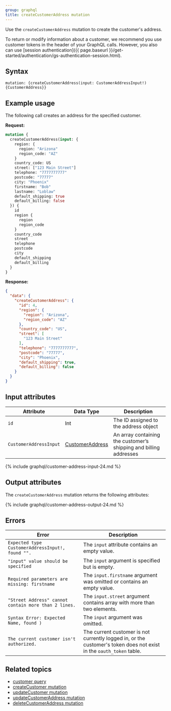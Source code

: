 ```yaml
---
group: graphql
title: createCustomerAddress mutation
---
```


Use the `createCustomerAddress` mutation to create the customer's address.

To return or modify information about a customer, we recommend you use customer tokens in the header of your GraphQL calls. However, you also can use [session authentication]({{ page.baseurl }}/get-started/authentication/gs-authentication-session.html).

## Syntax

`mutation: {createCustomerAddress(input: CustomerAddressInput!) {CustomerAddress}}`

## Example usage

The following call creates an address for the specified customer.

**Request:**

```graphql
mutation {
  createCustomerAddress(input: {
    region: {
      region: "Arizona"
      region_code: "AZ"
    }
    country_code: US
    street: ["123 Main Street"]
    telephone: "7777777777"
    postcode: "77777"
    city: "Phoenix"
    firstname: "Bob"
    lastname: "Loblaw"
    default_shipping: true
    default_billing: false
  }) {
    id
    region {
      region
      region_code
    }
    country_code
    street
    telephone
    postcode
    city
    default_shipping
    default_billing
  }
}
```

**Response:**

```json
{
  "data": {
    "createCustomerAddress": {
      "id": 4,
      "region": {
        "region": "Arizona",
        "region_code": "AZ"
      },
      "country_code": "US",
      "street": [
        "123 Main Street"
      ],
      "telephone": "7777777777",
      "postcode": "77777",
      "city": "Phoenix",
      "default_shipping": true,
      "default_billing": false
    }
  }
}
```

## Input attributes

Attribute |  Data Type | Description
--- | --- | ---
`id` | Int | The ID assigned to the address object
`CustomerAddressInput` | [CustomerAddress](#customerAddressInput) | An array containing the customer’s shipping and billing addresses

{% include graphql/customer-address-input-24.md %}

## Output attributes

The `createCustomerAddress` mutation returns the following attributes:

{% include graphql/customer-address-output-24.md %}

## Errors

Error | Description
--- | ---
`Expected type CustomerAddressInput!, found "".` | The `input` attribute contains an empty value.
`"input" value should be specified` | The `input` argument is specified but is empty.
`Required parameters are missing: firstname` | The `input.firstname` argument was omitted or contains an empty value.
`"Street Address" cannot contain more than 2 lines.` | The `input.street` argument contains array with more than two elements.
`Syntax Error: Expected Name, found )` | The `input` argument was omitted.
`The current customer isn't authorized.` | The current customer is not currently logged in, or the customer's token does not exist in the `oauth_token` table.

## Related topics

*  [customer query]({{page.baseurl}}/graphql/queries/customer.html)
*  [createCustomer mutation]({{page.baseurl}}/graphql/mutations/create-customer.html)
*  [updateCustomer mutation]({{page.baseurl}}/graphql/mutations/update-customer.html)
*  [updateCustomerAddress mutation]({{page.baseurl}}/graphql/mutations/update-customer-address.html)
*  [deleteCustomerAddress mutation]({{page.baseurl}}/graphql/mutations/delete-customer-address.html)
